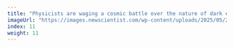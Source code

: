```yaml
---
title: "Physicists are waging a cosmic battle over the nature of dark energy"
imageUrl: "https://images.newscientist.com/wp-content/uploads/2025/05/23105151/SEI_252596197.jpg?width=788"
index: 11
weight: 11
---
```

